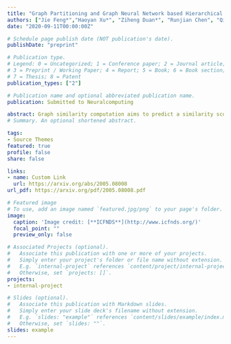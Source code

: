 ```yaml
---
title: "Graph Partitioning and Graph Neural Network based Hierarchical Graph Matching for Graph Similarity Computation"
authors: ["Jie Feng*","Haoyan Xu*", "Ziheng Duan*", "Runjian Chen", "Qianru Zhang", "Yueyang Wang"]
date: "2020-09-11T00:00:00Z"

# Schedule page publish date (NOT publication's date).
publishDate: "preprint"

# Publication type.
# Legend: 0 = Uncategorized; 1 = Conference paper; 2 = Journal article;
# 3 = Preprint / Working Paper; 4 = Report; 5 = Book; 6 = Book section;
# 7 = Thesis; 8 = Patent
publication_types: ["2"]

# Publication name and optional abbreviated publication name.
publication: Submitted to Neuralcomputing

abstract: Graph similarity computation aims to predict a similarity score between one pair of graphs so as to facilitate downstream applications, such as finding the chemical compounds that are most similar to a query compound or Fewshot 3D Action Recognition, \textit{etc}. Recently, some graph similarity computation models based on neural networks have been proposed, which are either based on graph-level interaction or node-level comparison. However, when the number of nodes in the graph increases, it will inevitably bring about the problem of reduced representation ability or excessive time complexity. Motivated by this observation, we propose a graph partitioning and graph neural network based model, called PSimGNN, to effectively resolve this issue. Specifically, each of the input graphs is partitioned into a set of subgraphs to directly extract the local structural features firstly. Next, a learnable embedding function is used to map each subgraph into an embedding vector. Then, some of these subgraph pairs are selected for node-level comparison to supplement the subgraph-level embedding with fine-grained information. Finally, coarse-grained interaction information among subgraphs and fine-grained comparison information among nodes in different subgraphs are integrated to predict the final similarity score. Using approximate Graph Edit Distance (GED) as graph similarity metric, experimental results on graph data sets of different graph size demonstrate PSimGNN outperforms state-of-the-art methods in graph similarity computation tasks. The codes will release when this paper is published.
# Summary. An optional shortened abstract.

tags:
- Source Themes
featured: true
profile: false
share: false

links:
- name: Custom Link
  url: https://arxiv.org/abs/2005.08008
url_pdf: https://arxiv.org/pdf/2005.08008.pdf

# Featured image
# To use, add an image named `featured.jpg/png` to your page's folder. 
image:
  caption: 'Image credit: [**ICFNDS**](http://www.icfnds.org/)'
  focal_point: ""
  preview_only: false

# Associated Projects (optional).
#   Associate this publication with one or more of your projects.
#   Simply enter your project's folder or file name without extension.
#   E.g. `internal-project` references `content/project/internal-project/index.md`.
#   Otherwise, set `projects: []`.
projects:
- internal-project

# Slides (optional).
#   Associate this publication with Markdown slides.
#   Simply enter your slide deck's filename without extension.
#   E.g. `slides: "example"` references `content/slides/example/index.md`.
#   Otherwise, set `slides: ""`.
slides: example
---
```




